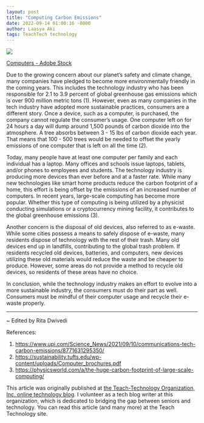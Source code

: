 ```yaml
---
layout: post
title: "Computing Carbon Emissions"
date: 2022-09-14 01:00:16 -0000
author: Laasya Aki
tags: TeachTech technology
---
```

![](https://img1.wsimg.com/isteam/ip/256c2eac-6fce-4fa6-8cc2-cb0858d3cc58/1000_F_65254023_2dZqXITcLDzeO22JcaSLVPVkcQi8tO.jpg/:/cr=t:0%25,l:0%25,w:100%25,h:100%25/rs=w:1280)

[Computers - Adobe Stock](https://stock.adobe.com/images/it-is-a-lot-of-computers/65254023)

Due to the growing concern about our planet’s safety and climate change, many companies have pledged to become more environmentally friendly in the coming years. This includes the technology industry who has been responsible for 2.1 to 3.9 percent of global greenhouse gas emissions which is over 900 million metric tons (1). However, even as many companies in the tech industry have adopted more sustainable practices, consumers are a different story. Once a device, such as a computer, is purchased, the company cannot regulate the consumer’s usage. One computer left on for 24 hours a day will dump around 1,500 pounds of carbon dioxide into the atmosphere. A tree absorbs between 3 - 15 lbs of carbon dioxide each year. That means that 100 - 500 trees would be needed to offset the yearly emissions of one computer that is left on all the time (2). 

Today, many people have at least one computer per family and each individual has a laptop. Many offices and schools issue laptops, tablets, and/or phones to employees and students. The technology industry is producing more devices than ever before and at a faster rate. While many new technologies like smart home products reduce the carbon footprint of a home, this effort is being offset by the emissions of an increased number of computers. In recent years, large-scale computing has become more popular. Whether this type of computing is being utilized by a physicist conducting simulations or a cryptocurrency mining facility, it contributes to the global greenhouse emissions (3). 

Another concern is the disposal of old devices, also referred to as e-waste. While some cities possess a means to safely dispose of e-waste, many residents dispose of technology with the rest of their trash. Many old devices end up in landfills, contributing to the global trash problem. If residents recycled old devices, batteries, and computers, new devices utilizing these old materials would reduce the waste and be cheaper to produce. However, some areas do not provide a method to recycle old devices, so residents of these areas have no choice. 

In conclusion, while the technology industry makes an effort to evolve into a more sustainable industry, the consumers must do their part as well. Consumers must be mindful of their computer usage and recycle their e-waste properly.

------------------

~ Edited by Rita Dwivedi

References:
1. https://www.upi.com/Science_News/2021/09/10/communications-tech-carbon-emissions/8771631295350/
2. https://sustainability.tufts.edu/wp-content/uploads/Computer_brochures.pdf
3. https://physicsworld.com/a/the-huge-carbon-footprint-of-large-scale-computing/

This article was originally published at [the Teach-Technology Organization, Inc. online technology blog](https://teach-technology.org/blog). I volunteer as a tech blog writer at this organization, which is dedicated to bridging the gap between seniors and technology. You can read this article (and many more) at the Teach Technology site. 
